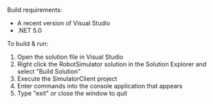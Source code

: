 Build requirements:
- A recent version of Visual Studio
- .NET 5.0

To build & run:
1. Open the solution file in Visual Studio
2. Right click the RobotSimulator solution in the Solution Explorer and select "Build Solution"
3. Execute the SimulatorClient project
4. Enter commands into the console application that appears
5. Type "exit" or close the window to quit


